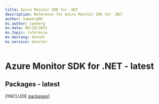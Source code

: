 ```yaml
---
title: Azure Monitor SDK for .NET
description: Reference for Azure Monitor SDK for .NET
author: SameergMS
ms.author: sameerg
ms.data: 06/19/2023
ms.topic: reference
ms.devlang: dotnet
ms.service: monitor
---
```

# Azure Monitor SDK for .NET - latest
## Packages - latest
[!INCLUDE [packages](monitor-index.md)]